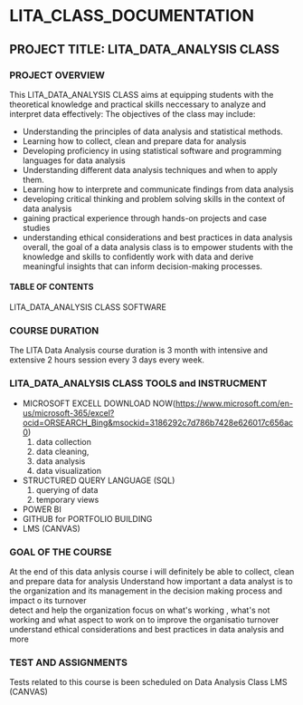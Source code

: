 # LITA_CLASS_DOCUMENTATION
## PROJECT TITLE: LITA_DATA_ANALYSIS CLASS
### PROJECT OVERVIEW
This LITA_DATA_ANALYSIS CLASS aims at equipping students with the theoretical knowledge and practical skills neccessary to analyze and interpret data effectively:
The objectives of the class may include:
- Understanding the principles of data analysis and statistical methods.
- Learning how to collect, clean and prepare data for analysis
- Developing proficiency in using statistical software and programming languages for data analysis
- Understanding different data analysis techniques and when to apply them.
- Learning how to interprete and communicate findings from data analysis
- developing critical thinking and problem solving skills in the context of data analysis
- gaining practical experience through hands-on projects and case studies
- understanding ethical considerations and best practices in data analysis
overall, the goal of a data analysis class is to empower students with the knowledge and skills to confidently work with data and derive meaningful insights that can inform decision-making processes.

#### TABLE OF CONTENTS
LITA_DATA_ANALYSIS CLASS SOFTWARE

### COURSE DURATION
The LITA Data Analysis course duration is 3 month with intensive and extensive 2 hours session every 3 days every week.

### LITA_DATA_ANALYSIS CLASS TOOLS and INSTRUCMENT
- MICROSOFT EXCELL  DOWNLOAD NOW(https://www.microsoft.com/en-us/microsoft-365/excel?ocid=ORSEARCH_Bing&msockid=3186292c7d786b7428e626017c656ac0)
    1. data collection
    2. data cleaning,
    3. data analysis
    4. data visualization
- STRUCTURED QUERY LANGUAGE (SQL)
    1. querying of data
    2. temporary views
- POWER BI 
- GITHUB for PORTFOLIO BUILDING
- LMS (CANVAS)

### GOAL OF THE COURSE
At the end of this data anlysis course i will definitely be able to 
collect, clean and prepare data for analysis
Understand how important a data analyst is to the organization and its management in the decision making process and impact o its turnover  
detect and help the organization focus on what's working , what's not working and what aspect to work on to improve the organisatio turnover
understand ethical considerations and best practices in data analysis and more

### TEST AND ASSIGNMENTS
Tests related to this course is been scheduled on Data Analysis Class LMS (CANVAS)  
